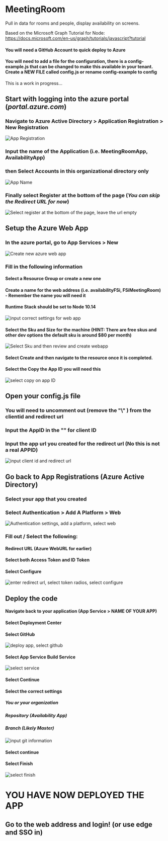# MeetingRoom

Pull in data for rooms and people, display availability on screens.

Based on the Microsoft Graph Tutorial for Node:
https://docs.microsoft.com/en-us/graph/tutorials/javascript?tutorial

#### You will need a GitHub Account to quick deploy to Azure
#### You will need to add a file for the configuration, there is a config-example.js that can be changed to make this available in your tenant. Create a NEW FILE called config.js or rename config-example to config

This is a work in progress...

## Start with logging into the azure portal (*portal.azure.com*)

### Navigate to Azure **Active Directory > Application Registration > New Registration**


![App Registration](https://github.com/FSi-Strategies/Availability-App/blob/master/images/App%20Registrations.png?raw=true)

### Input the __name of the Application__ (i.e. MeetingRoomApp, AvailabilityApp)


### then Select  **Accounts in this organizational directory only**


![App Name](https://github.com/FSi-Strategies/Availability-App/blob/master/images/Setttings1.png?raw=true)

### Finally select **Register** at the bottom of the page (_**You can skip the Redirect URL for now**_)


![Select register at the bottom of the page, leave the url empty](https://github.com/FSi-Strategies/Availability-App/blob/master/images/Register.PNG?raw=true)


## Setup the Azure Web App

### In the azure portal, go to App Services > New
![Create new azure web app](https://github.com/FSi-Strategies/Availability-App/blob/master/images/AppCreation1.png?raw=true)

### Fill in the following information 
#### Select a Resource Group or create a new one
#### Create a name for the web address (i.e. availabilityFSi, FSiMeetingRoom) - Remember the name you will need it
#### Runtime Stack should be set to Node 10.14

![input correct settings for web app](https://github.com/FSi-Strategies/Availability-App/blob/master/images/AppCreation2.png?raw=true)


#### Select the Sku and Size for the machine (HINT: There are free skus and other dev options the default sku is around $80 per month)
![Select Sku and then review and create webapp](https://github.com/FSi-Strategies/Availability-App/blob/master/images/AppCreation3.PNG?raw=true)

#### Select Create and then navigate to the resource once it is completed.

#### Select the Copy the App ID you will need this
![select copy on app ID](https://github.com/FSi-Strategies/Availability-App/blob/master/images/ApplicationID.png?raw=true)



## Open your config.js file
### You will need to uncomment out (remove the "\\" ) from the clientid and redirect url
### Input the AppID in the "" for client ID
### Input the app url you created for the redirect url (No this is not a real APPID)
![input client id and redirect url](https://github.com/FSi-Strategies/Availability-App/blob/master/images/config.png?raw=true)


## Go back to App Registrations (Azure Active Directory) 
### Select your app that you created
### Select Authentication > Add A Platform > Web
![Authentication settings, add a platform, select web](https://github.com/FSi-Strategies/Availability-App/blob/master/images/AddRedirect.PNG?raw=true)

### Fill out / Select the following:
#### Redirect URL (Azure WebURL for earlier)
#### Select both Access Token and ID Token
#### Select Configure
![enter redirect url, select token radios, select configure](https://github.com/FSi-Strategies/Availability-App/blob/master/images/Redirect.PNG?raw=true)

## Deploy the code
#### Navigate back to your application (App Service > NAME OF YOUR APP)
#### Select Deployment Center
#### Select GitHub
![deploy app, select github](https://github.com/FSi-Strategies/Availability-App/blob/master/images/githubselect.PNG?raw=true)

#### Select App Service Build Service
![select service](https://github.com/FSi-Strategies/Availability-App/blob/master/images/AppServiceBuild.png?raw=true)
#### Select Continue

#### Select the correct settings 
##### You or your organization 
##### Repository (Availability App)
##### Branch (Likely Master)

![input git information](https://github.com/FSi-Strategies/Availability-App/blob/master/images/FSiConfigureGit.PNG?raw=true)

#### Select continue
#### Select Finish
![select finish](https://github.com/FSi-Strategies/Availability-App/blob/master/images/deployApp.PNG?raw=true)

# YOU HAVE NOW DEPLOYED THE APP
## Go to the web address and login! (or use edge and SSO in)

